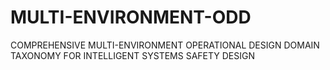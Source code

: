 # MULTI-ENVIRONMENT-ODD
COMPREHENSIVE MULTI-ENVIRONMENT OPERATIONAL DESIGN DOMAIN TAXONOMY FOR INTELLIGENT SYSTEMS SAFETY DESIGN
